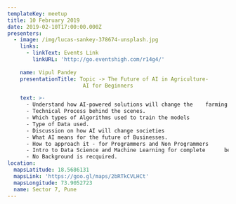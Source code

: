 ```yaml
---
templateKey: meetup
title: 10 February 2019
date: 2019-02-10T17:00:00.000Z
presenters:
  - image: /img/lucas-sankey-378674-unsplash.jpg
    links:
      - linkText: Events Link
        linkURL: 'http://go.eventshigh.com/r14g4/'
      
    name: Vipul Pandey
    presentationTitle: Topic -> The Future of AI in Agriculture-
                        AI for Beginners

    text: >-
      - Understand how AI-powered solutions will change the    farming practices
      - Technical Process behind the scenes.
      - Which types of Algorithms used to train the models
      - Type of Data used.
      - Discussion on how AI will change societies
      - What AI means for the future of Businesses.
      - How to approach it - for Programmers and Non Programmers
      - Intro to Data Science and Machine Learning for complete      beginners
      - No Background is recquired.
location:
  mapsLatitude: 18.5686131
  mapsLink: 'https://goo.gl/maps/2bRTkCVLHCt'
  mapsLongitude: 73.9052723
  name: Sector 7, Pune
---
```


